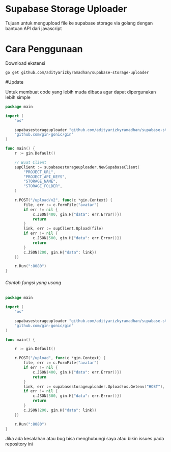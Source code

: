 # Supabase Storage Uploader

Tujuan untuk mengupload file ke supabase storage via golang dengan bantuan API dari javascript

# Cara Penggunaan

Download ekstensi
```
go get github.com/adityarizkyramadhan/supabase-storage-uploader
```

#Update

Untuk membuat code yang lebih muda dibaca agar dapat dipergunakan lebih simple


```go
package main

import (
	"os"

	supabasestorageuploader "github.com/adityarizkyramadhan/supabase-storage-uploader"
	"github.com/gin-gonic/gin"
)

func main() {
	r := gin.Default()

	// Buat Client
	supClient := supabasestorageuploader.NewSupabaseClient(
		"PROJECT_URL",
		"PROJECT_API_KEYS",
		"STORAGE_NAME",
		"STORAGE_FOLDER",
	)

	r.POST("/upload/v2", func(c *gin.Context) {
		file, err := c.FormFile("avatar")
		if err != nil {
			c.JSON(400, gin.H{"data": err.Error()})
			return
		}
		link, err := supClient.Upload(file)
		if err != nil {
			c.JSON(500, gin.H{"data": err.Error()})
			return
		}
		c.JSON(200, gin.H{"data": link})
	})

	r.Run(":8080")
}

```


<h6> Contoh fungsi yang usang</h6>

```go
package main

import (
	"os"

	supabasestorageuploader "github.com/adityarizkyramadhan/supabase-storage-uploader"
	"github.com/gin-gonic/gin"
)

func main() {

	r := gin.Default()

	r.POST("/upload", func(c *gin.Context) {
		file, err := c.FormFile("avatar")
		if err != nil {
			c.JSON(400, gin.H{"data": err.Error()})
			return
		}
		link, err := supabasestorageuploader.Upload(os.Getenv("HOST"), os.Getenv("TOKEN"), os.Getenv("STORAGE_NAME"), os.Getenv("STORAGE_PATH"), file)
		if err != nil {
			c.JSON(500, gin.H{"data": err.Error()})
			return
		}
		c.JSON(200, gin.H{"data": link})
	})

	r.Run(":8080")
}
```


Jika ada kesalahan atau bug bisa menghubungi saya atau bikin issues pada repository ini
